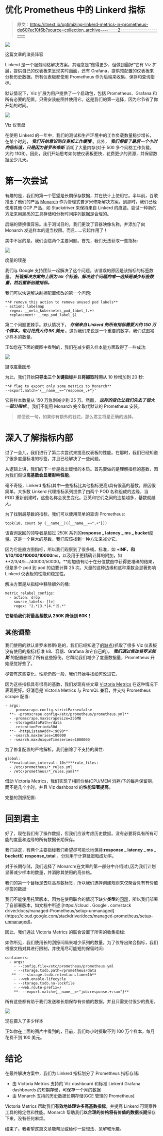 # 优化 Prometheus 中的 Linkerd 指标

> 原文：<https://itnext.io/optimizing-linkerd-metrics-in-prometheus-de607ec10f6b?source=collection_archive---------2----------------------->

![](img/d43bc8ee934d71bd416ea324db0aed24.png)

这篇文章的演员阵容

Linkerd 是一个服务网格解决方案，其理念是“做得更少，但做到最好”它有 Viz 扩展，提供自己的仪表板来呈现实时画面，还有 Grafana，提供预配置的仪表板来分析历史数据。所有仪表板都使用 Prometheus 作为后端来收集、保存和查询指标。

默认情况下，Viz 扩展为用户提供了一个启动包，包括 Prometheus、Grafana 和所有必要的配置。只需安装舵图并使用它。这是我们的第一选择，因为它节省了你开始的时间。

![](img/c212d718c788eea66be4bdf8ab2ccc08.png)

Viz 仪表盘

在使用 Linkerd 的一年中，我们的测试和生产环境中的工作负载数量稳步增长，在某个时刻， ***我们开始意识到仪表板工作缓慢*** 。此外， ***我们保留了最后一个小时的指标值，只是因为普罗米修斯*** 消耗了大量内存(对于 500 多个网格工作负载，大约 11GB)。因此，我们开始思考如何使仪表板更快，花费更少的资源，并保留数据至少几天。

# 第一次尝试

有趣的是，我们的第一个愿望是长期保存数据，并在统计上使用它。半年前，谷歌推出了他们的产品 [Monarch](https://cloud.google.com/stackdriver/docs/managed-prometheus) 作为管理式普罗米修斯解决方案。到那时，我们已经使用其他 GCP 产品，如 Stackdriver 来保持来自 Linkerd 的痕迹。尝试一种新的方法来用熟悉的工具存储和分析时间序列数据是合理的。

后端的替换很容易。出于测试目的，我们更改了容器映像名称，并添加了向 Monarch 发送样本的适当权限。而且……它起作用了！

美中不足的是。我们面临两个主要问题。首先，我们无法获取一些指标:

![](img/b70fc1de37eb841c8ee4be10554c88e7.png)

度量的误差

我们与 Google 支持团队一起解决了这个问题。该错误的原因是该指标的标签数量。 ***托管解决方案的上限为 55 个标签。解决这个问题的唯一选择是减少标签数量，然后重新创建指标。***

我们可以快速解决刮擦配置修改的第一个问题:

```
**# remove this action to remove unused pod labels**
- action: labelmap        
  regex: __meta_kubernetes_pod_label_(.+)        
  replacement: __tmp_pod_label_$1
```

第二个问题更棘手。默认情况下， ***存储来自 Linkerd 的所有指标需要大约 150 万个样本，每月花费大约 9K 美元*** 。这对我们来说是一个重要的数字，我们试图减少样本的数量。

正如您在下面的截图中看到的，我们在减少摄入样本量方面取得了一些成功:

![](img/95f1e0c4f0cfaa605f8301ad7bc5647b.png)

摄取度量图形

为此，我们开始**只导出三个关键指标**并且**将抓取时间**从 10 秒增加到 20 秒:

```
**# flag to export only some metrics to Monarch**
--export.match='{__name__=~"response_.+"}'
```

它将样本数量从 150 万急剧减少到 25 万。然而， ***这样的变化让我们失去了很大一部分指标*** 。我们不能用 Monarch 完全取代默认的 Prometheus 安装。

> 顺便说一句，如果你有额外的钱花，那么君主将是正确的选择。

# 深入了解指标内部

过了一会儿，我们进行了第二次尝试来提高仪表板的性能。在那时，我们已经知道了很多度量标准的标签，并且已经解决了一些问题。

从逻辑上讲，我们的下一步是找出缓慢的本质。首先要做的是理解指标的基数，因为我们假设**高基数会显著影响性能**。

毫不奇怪，Linkerd 指标(其中一些指标比其他指标更高)具有很高的基数。原因很简单。大多数 Linkerd 代理指标系列提供了由两个 POD 名称组成的边缘，当 POD 重新创建时，这些名称会发生变化。豆荚和它们之间的连接越多，基数就越大。

为了找到最基数的指标，我们可以使用简单的查询 Prometheus:

```
topk(10, count by (__name__)({__name__=~".+"}))
```

该查询返回的领导者是超过 250K 系列的**response _ latency _ ms _ bucket**度量。这是一个巨大的基数，我们应该找到一种方法来减少它。

因为它是直方图指标，所以我们观察到了很多桶。标准，如 **+INF、**和**1/10/100/10000/10000**ms，以及用于更精确计算的附加，如 **2/3/4/5…/40000/50000。**附加值有助于在分位数图中获得更准确的结果，但是多个 pod 到 pod 的边要计算 25 次。大量的这种边缘和这种乘数会显著影响 Linkerd 仪表板的性能和稳定性。

解决方案是从指标中移除额外的桶:

```
metric_relabel_configs:
  - action: drop
    source_labels: [le]
    regex: "2.*|3.*|4.*|5.*"
```

**它帮助我们将最高基数从 250K 降低到 60K！**

## 其他调整

我们使用的默认普罗米修斯(是的，我们已经知道了[的缺点](https://linkerd.io/2.12/tasks/external-prometheus/))抓取了很多 Viz 仪表板没有使用的指标(标准 k8、容器、Grafana 和它自己的)。 ***我们通过修改普罗米修斯*** 的配置删除了所有这些擦伤。它帮助我们减少了度量数据量，Prometheus 开始感觉好些了。

尽管有这些变化，性能仍然一般，我们开始寻找如何改进它。

因为这些指标具有很高的基数，我们发现有些文章 [Victoria Metrics](https://victoriametrics.com/) 在这种情况下表现更好。好消息是 Victoria Metrics 与 PromQL 兼容，并支持 Prometheus scrape 配置:

```
- args:
  - -promscrape.config.strictParse=false
  **- -promscrape.config=/etc/prometheus/prometheus.yml**
  - -promscrape.maxScrapeSize=256MB
  - -storageDataPath=/data
  - -retentionPeriod=30d
  **- -httpListenAddr=:9090**
  - -search.maxSeries=100000
  - -search.maxUniqueTimeseries=1000000
```

为了修复配置的严格解析，我们删除了不支持的属性:

```
global:
  **evaluation_interval: 10s****rule_files:
  - /etc/prometheus/*_rules.yml
  - /etc/prometheus/*_rules.yaml**
```

借助 Victoria Metrics，我们实现了相同价格(CPU/MEM 消耗)下的每月保留期，而不是几个小时，并且 Viz dashboard 的**性能显著提高。**

完整的刮擦配置:

# 回到君主

好了，现在我们有了操作数据，但我们应该考虑历史数据。没有必要将具有所有可能的度量和边缘的所有数据长期保存。

我们决定，有两个主要指标我们希望尽可能长地保持:**response _ latency _ ms _ bucket**和 **response_total** ，分别用于计算延迟和成功率。

对于长期存储，我们选择了 Monarch(在文章的第一部分中介绍过),因为我们计划显著减少样本的数量，并消除其使用的高价格。

我们的第一个目标是去除高基数标签，所以我们选择创建规则来仅聚合具有有价值标签的数据:

我们不能使用托管版本，因为在使用联合的情况下缺少**类型**的[问题](https://cloud.google.com/stackdriver/docs/managed-prometheus/troubleshooting#unknown-double-written.)，所以我们部署了自部署版本，如文档中所述:[https://cloud . Google . com/stack driver/docs/managed-Prometheus/setup-unmanaged](https://cloud.google.com/stackdriver/docs/managed-prometheus/setup-unmanaged)。

因此，我们通过 Victoria Metrics 的联合设置了所需的收集指标:

如你所见，我们使用长的刮擦间隔来减少系列的数量。为了仅导出聚合指标，我们根据文档对其进行限制，并使用尽可能短的保留时间:

```
containers:
  - args:
    - --config.file=/etc/prometheus/prometheus.yml
    - --storage.tsdb.path=/prometheus/data
   ** - --storage.tsdb.retention.time=1h**
    - --web.enable-lifecycle
    - --storage.tsdb.no-lockfile
    - --web.route-prefix=/
    **- --export.match={__name__=~"job:response.+:sum"}**
```

所有这些都有助于我们发送和长期保存有价值的数据，并且只需支付很少的费用。

![](img/6c937d32e9af34ebb5ed154fd1a28a8a.png)

现在摄入了多少样本

正如你在上面的图片中看到的，目前，我们每小时摄取不到 100 万个样本，每月花费不到 100 美元。

# 结论

在最终解决方案中，我们为 Linkerd 指标划分了 Prometheus 指标存储:

*   由 Victoria Metrics 支持的 Viz dashboard 和标准 Linkerd Grafana dashboards 的短期存储，可保存一个月的数据
*   由 Monarch 支持的历史数据长期存储(GCE 管理的 Prometheus)

Victoria Metrics 帮助我们**有效地处理许多高基数指标**，并提高 Linkerd 可观察性工具的稳定性和性能。Monarch 帮助我们**以合理的价格将有价值的数据长期**保存下来，没有任何麻烦。

结束了。我希望这篇文章能帮助或给你一些想法、见解和乐趣。